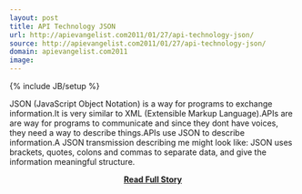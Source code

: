 ```yaml
---
layout: post
title: API Technology JSON
url: http://apievangelist.com2011/01/27/api-technology-json/
source: http://apievangelist.com2011/01/27/api-technology-json/
domain: apievangelist.com2011
image: 
---
```

{% include JB/setup %}<p>JSON (JavaScript Object Notation) is a way for programs to exchange information.It is very similar to XML (Extensible Markup Language).APIs are are way for programs to communicate and since they dont have voices, they need a way to describe things.APIs use JSON to describe information.A JSON transmission describing me might look like: JSON uses brackets, quotes, colons and commas to separate data, and give the information meaningful structure.</p>
<center><p><a href="http://apievangelist.com2011/01/27/api-technology-json/" style='padding:25px; font-sze:18px; font-weight: bold;'>Read Full Story</a></p></center>
